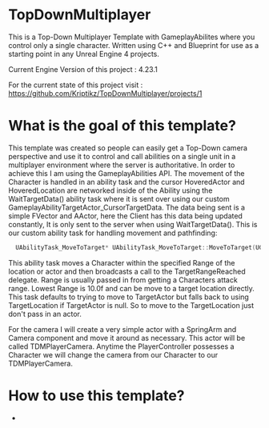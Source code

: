 # TopDownMultiplayer
This is a Top-Down Multiplayer Template with GameplayAbilites where you control only a single character. Written using C++ and Blueprint for use as a starting point in any Unreal Engine 4 projects.

Current Engine Version of this project : 4.23.1

For the current state of this project visit : https://github.com/Kriptikz/TopDownMultiplayer/projects/1

# What is the goal of this template?
  This template was created so people can easily get a Top-Down camera perspective and use it to control and call abilities on a single unit in a multiplayer environment where the server is authoritative. In order to achieve this I am using the GameplayAbilities API. The movement of the Character is handled in an ability task and the cursor HoveredActor and HoveredLocation are networked inside of the Ability using the WaitTargetData() ability task where it is sent over using our custom GameplayAbilityTargetActor_CursorTargetData. The data being sent is a simple FVector and AActor, here the Client has this data being updated constantly, It is only sent to the server when using WaitTargetData().
This is our custom ability task for handling movement and pathfinding:
  
```C++
  UAbilityTask_MoveToTarget* UAbilityTask_MoveToTarget::MoveToTarget(UGameplayAbility* OwningAbility, FName TaskInstanceName, FVector TargetLocation, AActor* TargetActor)
```
  This ability task moves a Character within the specified Range of the location or actor and then broadcasts a call to the TargetRangeReached delegate.
  Range is usually passed in from getting a Characters attack range. Lowest Range is 10.0f and can be move to a target location directly.
  This task defaults to trying to move to TargetActor but falls back to using TargetLocation if TargetActor is null. So to move to the TargetLocation just don't pass in an actor. 
  
  For the camera I will create a very simple actor with a SpringArm and Camera component and move it around as necessary. This actor will be called TDMPlayerCamera. Anytime the PlayerController possesses a Character we will change the camera from our Character to our TDMPlayerCamera.
  

# How to use this template?
-
